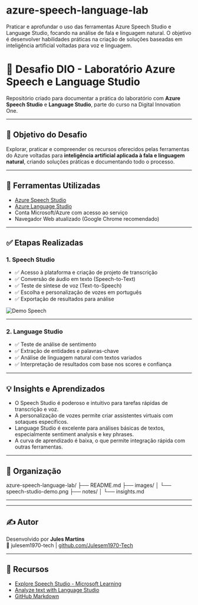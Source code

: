 # azure-speech-language-lab
Praticar e aprofundar o uso das ferramentas Azure Speech Studio e Language Studio, focando na análise de fala e linguagem natural. O objetivo é desenvolver habilidades práticas na criação de soluções baseadas em inteligência artificial voltadas para voz e linguagem.
# 🧠 Desafio DIO - Laboratório Azure Speech e Language Studio

Repositório criado para documentar a prática do laboratório com **Azure Speech Studio** e **Language Studio**, parte do curso na Digital Innovation One.

---

## 🎯 Objetivo do Desafio

Explorar, praticar e compreender os recursos oferecidos pelas ferramentas do Azure voltadas para **inteligência artificial aplicada à fala e linguagem natural**, criando soluções práticas e documentando todo o processo.

---

## 🧪 Ferramentas Utilizadas

- [Azure Speech Studio](https://speech.microsoft.com/)
- [Azure Language Studio](https://language.cognitive.azure.com/)
- Conta Microsoft/Azure com acesso ao serviço
- Navegador Web atualizado (Google Chrome recomendado)

---

## ✅ Etapas Realizadas

### 1. Speech Studio

- ✅ Acesso à plataforma e criação de projeto de transcrição
- ✅ Conversão de áudio em texto (Speech-to-Text)
- ✅ Teste de síntese de voz (Text-to-Speech)
- ✅ Escolha e personalização de vozes em português
- ✅ Exportação de resultados para análise

![Demo Speech](./images/speech-studio-demo.png)

---

### 2. Language Studio

- ✅ Teste de análise de sentimento
- ✅ Extração de entidades e palavras-chave
- ✅ Análise de linguagem natural com textos variados
- ✅ Interpretação de resultados com base nos scores e confiança

---

## 💡 Insights e Aprendizados

- O Speech Studio é poderoso e intuitivo para tarefas rápidas de transcrição e voz.
- A personalização de vozes permite criar assistentes virtuais com sotaques específicos.
- Language Studio é excelente para análises básicas de textos, especialmente sentiment analysis e key phrases.
- A curva de aprendizado é baixa, o que permite integração rápida com outras ferramentas.

---

## 📁 Organização

azure-speech-language-lab/
├── README.md
├── images/
│ └── speech-studio-demo.png
├── notes/
│ └── insights.md

---


---

## ✍️ Autor

Desenvolvido por **Jules Martins**  
📧 julesem1970-tech | [github.com/Julesem1970-Tech](https://github.com/Julesem1970-Tech)

---

## 🔗 Recursos

- [Explore Speech Studio - Microsoft Learning](https://learn.microsoft.com/en-us/training/modules/explore-speech-service/)
- [Analyze text with Language Studio](https://learn.microsoft.com/en-us/training/modules/analyze-text-language-service/)
- [GitHub Markdown](https://guides.github.com/features/mastering-markdown/)
